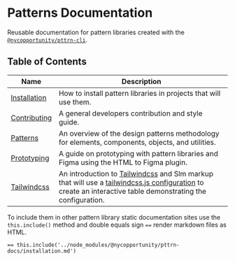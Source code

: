 # Patterns Documentation

Reusable documentation for pattern libraries created with the [`@nycopportunity/pttrn-cli`](https://github.com/cityofnewyork/patterns-cli).

## Table of Contents

Name                                        | Description
--------------------------------------------|-
[Installation](./installation.md)           | How to install pattern libraries in projects that will use them.
[Contributing](./contributing.md)           | A general developers contribution and style guide.
[Patterns](./patterns.md)                   | An overview of the design patterns methodology for elements, components, objects, and utilities.
[Prototyping](./prototyping.md)             | A guide on prototyping with pattern libraries and Figma using the HTML to Figma plugin.
[Tailwindcss](./tailwindcss/tailwindcss.md) | An introduction to [Tailwindcss](https://tailwindcss.com/) and Slm markup that will use a [tailwindcss.js configuration](https://tailwindcss.com/docs/configuration) to create an interactive table demonstrating the configuration.

To include them in other pattern library static documentation sites use the `this.include()` method and double equals sign `==` render markdown files as HTML.

```pug
== this.include('../node_modules/@nycopportunity/pttrn-docs/installation.md')
```
